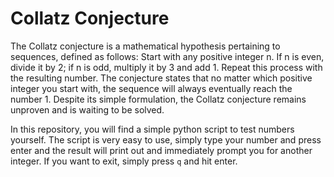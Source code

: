 # Collatz Conjecture
The Collatz conjecture is a mathematical hypothesis pertaining to sequences, defined as follows: Start with any positive integer n. If n is even, divide it by 2; if n is odd, multiply it by 3 and add 1. Repeat this process with the resulting number. The conjecture states that no matter which positive integer you start with, the sequence will always eventually reach the number 1. Despite its simple formulation, the Collatz conjecture remains unproven and is waiting to be solved.

In this repository, you will find a simple python script to test numbers yourself. The script is very easy to use, simply type your number and press enter and the result will print out and immediately prompt you for another integer. If you want to exit, simply press `q` and hit enter.
